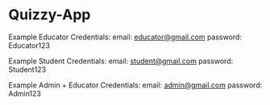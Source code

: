 # Quizzy-App

Example Educator Credentials: 
email: educator@gmail.com
password: Educator123

Example Student Credentials: 
email: student@gmail.com
password: Student123

Example Admin + Educator Credentials: 
email: admin@gmail.com
password: Admin123